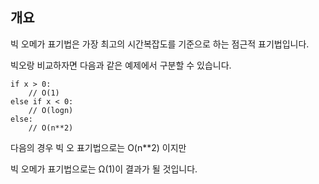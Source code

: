 ## 개요

빅 오메가 표기법은 가장 최고의 시간복잡도를 기준으로 하는 점근적 표기법입니다.

빅오랑 비교하자면 다음과 같은 예제에서 구분할 수 있습니다.

~~~
if x > 0:
    // O(1)
else if x < 0:
    // O(logn)
else:
    // O(n**2)
~~~

다음의 경우 빅 오 표기법으로는 O(n**2) 이지만

빅 오메가 표기법으로는 Ω(1)이 결과가 될 것입니다.
